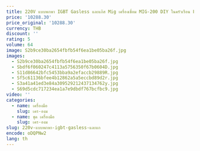 ```yaml
---
title: 220V แบบพกพา IGBT Gasless และแก๊ส Mig เครื่องเชื่อม MIG-200 DIY ในครัวเรือน Flux/mig/mag/mma 4 in 1 Mig เชื่อมเครื่อง
price: '10288.30'
price_original: '10288.30'
currency: THB
discount: ''
rating: 5
volume: 64
image: S2b9ce30ba2654fbfb54f6ea1be05ba26f.jpg
images:
  - S2b9ce30ba2654fbfb54f6ea1be05ba26f.jpg
  - Sbdf6f060247c4113a5756350f67b0604D.jpg
  - S11d86642bfc5453bba9a2efaccb29889R.jpg
  - Sf5c61136bfee4b12862a5a5eccbd89d2r.jpg
  - S3a41a41ed3e84a309529212437134762y.jpg
  - S69d5cdc717234ea1a7e9dbdf767bcfbc9.jpg
video: ''
categories:
  - name: เครื่องมือ
    slug: เคร-องม
  - name: ชุด เครื่องมือ
    slug: เคร-องม
slug: 220v-แบบพกพา-igbt-gasless-และแก
encode: oDQPNw2
lang: th
---
```

  